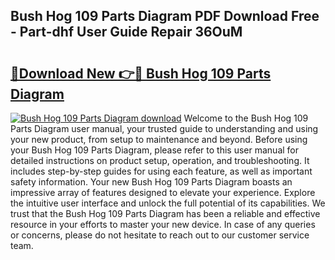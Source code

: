 ## Bush Hog 109 Parts Diagram PDF Download Free - Part-dhf User Guide Repair 36OuM

# <h2><a href="http://dfs0sf.blite.top/?on=Bush+Hog+109+Parts+Diagram">🔗Download New 👉🔴 Bush Hog 109 Parts Diagram</a></h2>

[![Bush Hog 109 Parts Diagram download](https://i.imgur.com/lujVjoI.png)](http://dfs0sf.blite.top/?on=Bush+Hog+109+Parts+Diagram)
Welcome to the Bush Hog 109 Parts Diagram user manual, your trusted guide to understanding and using your new product, from setup to maintenance and beyond. Before using your Bush Hog 109 Parts Diagram, please refer to this user manual for detailed instructions on product setup, operation, and troubleshooting. It includes step-by-step guides for using each feature, as well as important safety information. Your new Bush Hog 109 Parts Diagram boasts an impressive array of features designed to elevate your experience. Explore the intuitive user interface and unlock the full potential of its capabilities. We trust that the Bush Hog 109 Parts Diagram has been a reliable and effective resource in your efforts to master your new device. In case of any queries or concerns, please do not hesitate to reach out to our customer service team.
